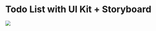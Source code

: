 # Todo List with UI Kit + Storyboard

<img src="https://raw.githubusercontent.com/iamdevmarcos/iOSApps/main/screenshots/03.png" />